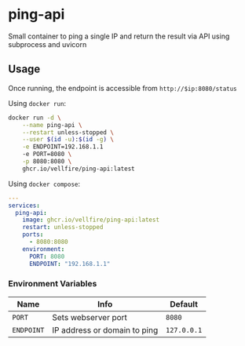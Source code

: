 # ping-api

Small container to ping a single IP and return the result via API using subprocess and uvicorn

## Usage

Once running, the endpoint is accessible from `http://$ip:8080/status`

Using `docker run`:

```sh
docker run -d \
    --name ping-api \
    --restart unless-stopped \
    --user $(id -u):$(id -g) \
    -e ENDPOINT=192.168.1.1
    -e PORT=8080 \
    -p 8080:8080 \
    ghcr.io/vellfire/ping-api:latest
```

Using `docker compose`:

```yml
---
services:
  ping-api:
    image: ghcr.io/vellfire/ping-api:latest
    restart: unless-stopped
    ports:
      - 8080:8080
    environment:
      PORT: 8080
      ENDPOINT: "192.168.1.1"
```

### Environment Variables

| Name         | Info                              | Default     |
|--------------|-----------------------------------|-------------|
| `PORT`       | Sets webserver port               | `8080`      |
| `ENDPOINT`   | IP address or domain to ping      | `127.0.0.1` |
